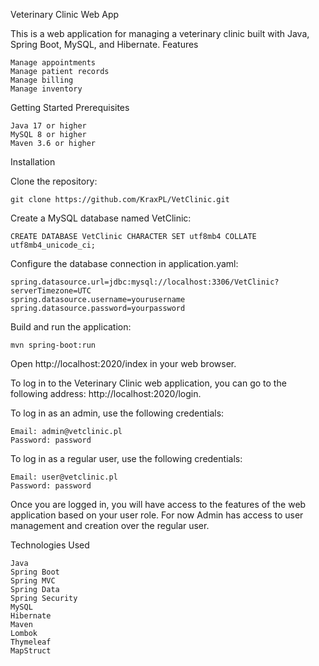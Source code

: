 Veterinary Clinic Web App

This is a web application for managing a veterinary clinic built with Java, Spring Boot, MySQL, and Hibernate.
Features

    Manage appointments
    Manage patient records
    Manage billing
    Manage inventory

Getting Started
Prerequisites

    Java 17 or higher
    MySQL 8 or higher
    Maven 3.6 or higher

Installation

Clone the repository:


    git clone https://github.com/KraxPL/VetClinic.git

Create a MySQL database named VetClinic:


    CREATE DATABASE VetClinic CHARACTER SET utf8mb4 COLLATE utf8mb4_unicode_ci;

Configure the database connection in application.yaml:


    spring.datasource.url=jdbc:mysql://localhost:3306/VetClinic?serverTimezone=UTC
    spring.datasource.username=yourusername
    spring.datasource.password=yourpassword

Build and run the application:


    mvn spring-boot:run

Open http://localhost:2020/index in your web browser.

To log in to the Veterinary Clinic web application, you can go to the following address: http://localhost:2020/login.

To log in as an admin, use the following credentials:

    Email: admin@vetclinic.pl
    Password: password

To log in as a regular user, use the following credentials:

    Email: user@vetclinic.pl
    Password: password

Once you are logged in, you will have access to the features of the web application based on your user role. 
For now Admin has access to user management and creation over the regular user.


Technologies Used

    Java
    Spring Boot
    Spring MVC
    Spring Data
    Spring Security
    MySQL
    Hibernate
    Maven
    Lombok
    Thymeleaf
    MapStruct
